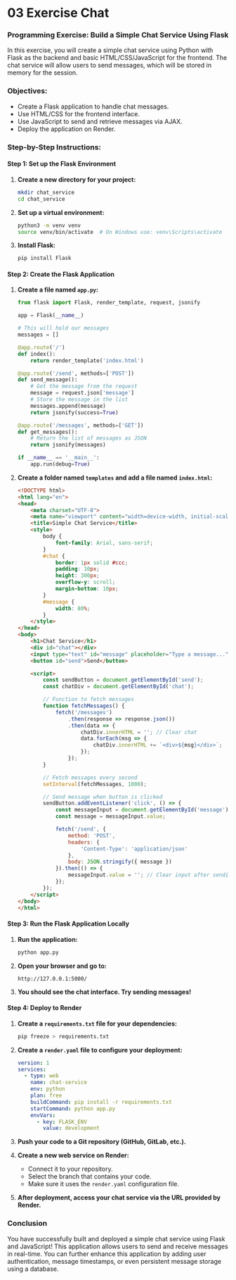 # 03 Exercise Chat
### Programming Exercise: Build a Simple Chat Service Using Flask

In this exercise, you will create a simple chat service using Python with Flask as the backend and basic HTML/CSS/JavaScript for the frontend. The chat service will allow users to send messages, which will be stored in memory for the session.

### Objectives:
- Create a Flask application to handle chat messages.
- Use HTML/CSS for the frontend interface.
- Use JavaScript to send and retrieve messages via AJAX.
- Deploy the application on Render.

### Step-by-Step Instructions:

#### Step 1: Set up the Flask Environment

1. **Create a new directory for your project:**
   ```bash
   mkdir chat_service
   cd chat_service
   ```

2. **Set up a virtual environment:**
   ```bash
   python3 -m venv venv
   source venv/bin/activate  # On Windows use: venv\Scripts\activate
   ```

3. **Install Flask:**
   ```bash
   pip install Flask
   ```

#### Step 2: Create the Flask Application

1. **Create a file named `app.py`:**
   ```python
   from flask import Flask, render_template, request, jsonify

   app = Flask(__name__)

   # This will hold our messages
   messages = []

   @app.route('/')
   def index():
       return render_template('index.html')

   @app.route('/send', methods=['POST'])
   def send_message():
       # Get the message from the request
       message = request.json['message']
       # Store the message in the list
       messages.append(message)
       return jsonify(success=True)

   @app.route('/messages', methods=['GET'])
   def get_messages():
       # Return the list of messages as JSON
       return jsonify(messages)

   if __name__ == '__main__':
       app.run(debug=True)
   ```

2. **Create a folder named `templates` and add a file named `index.html`:**
   ```html
   <!DOCTYPE html>
   <html lang="en">
   <head>
       <meta charset="UTF-8">
       <meta name="viewport" content="width=device-width, initial-scale=1.0">
       <title>Simple Chat Service</title>
       <style>
           body {
               font-family: Arial, sans-serif;
           }
           #chat {
               border: 1px solid #ccc;
               padding: 10px;
               height: 300px;
               overflow-y: scroll;
               margin-bottom: 10px;
           }
           #message {
               width: 80%;
           }
       </style>
   </head>
   <body>
       <h1>Chat Service</h1>
       <div id="chat"></div>
       <input type="text" id="message" placeholder="Type a message..." />
       <button id="send">Send</button>

       <script>
           const sendButton = document.getElementById('send');
           const chatDiv = document.getElementById('chat');

           // Function to fetch messages
           function fetchMessages() {
               fetch('/messages')
                   .then(response => response.json())
                   .then(data => {
                       chatDiv.innerHTML = ''; // Clear chat
                       data.forEach(msg => {
                           chatDiv.innerHTML += `<div>${msg}</div>`;
                       });
                   });
           }

           // Fetch messages every second
           setInterval(fetchMessages, 1000);

           // Send message when button is clicked
           sendButton.addEventListener('click', () => {
               const messageInput = document.getElementById('message');
               const message = messageInput.value;

               fetch('/send', {
                   method: 'POST',
                   headers: {
                       'Content-Type': 'application/json'
                   },
                   body: JSON.stringify({ message })
               }).then(() => {
                   messageInput.value = ''; // Clear input after sending
               });
           });
       </script>
   </body>
   </html>
   ```

#### Step 3: Run the Flask Application Locally

1. **Run the application:**
   ```bash
   python app.py
   ```

2. **Open your browser and go to:**
   ```
   http://127.0.0.1:5000/
   ```

3. **You should see the chat interface. Try sending messages!**

#### Step 4: Deploy to Render

1. **Create a `requirements.txt` file for your dependencies:**
   ```bash
   pip freeze > requirements.txt
   ```

2. **Create a `render.yaml` file to configure your deployment:**
   ```yaml
   version: 1
   services:
     - type: web
       name: chat-service
       env: python
       plan: free
       buildCommand: pip install -r requirements.txt
       startCommand: python app.py
       envVars:
         - key: FLASK_ENV
           value: development
   ```

3. **Push your code to a Git repository (GitHub, GitLab, etc.).**

4. **Create a new web service on Render:**
   - Connect it to your repository.
   - Select the branch that contains your code.
   - Make sure it uses the `render.yaml` configuration file.

5. **After deployment, access your chat service via the URL provided by Render.**

### Conclusion

You have successfully built and deployed a simple chat service using Flask and JavaScript! This application allows users to send and receive messages in real-time. You can further enhance this application by adding user authentication, message timestamps, or even persistent message storage using a database.

